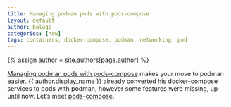```yaml
---
title: Managing podman pods with pods-compose
layout: default
author: balage
categories: [new]
tags: containers, docker-compose, podman, networking, pod
---
```

{% assign author = site.authors[page.author] %}

[Managing podman pods with pods-compose](https://balagetech.com/managing-podman-pods-with-pods-compose/) makes your move to podman easier. {{ author.display_name }} already converted his docker-compose services to pods with podman, however some features were missing, up until now. Let’s meet [pods-compose](https://github.com/abalage/pods-compose).
